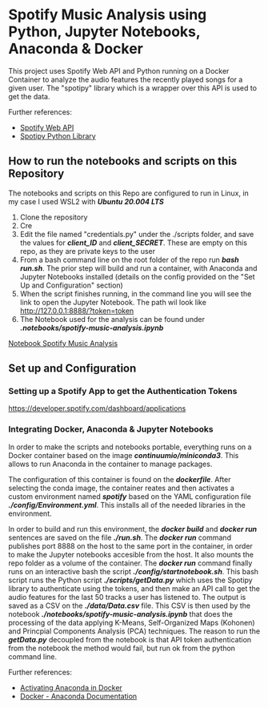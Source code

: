 # Spotify Music Analysis using Python, Jupyter Notebooks, Anaconda & Docker
This project uses Spotify Web API and Python running on a Docker Container to analyze the audio features the recently played songs for a given user. The "spotipy" library which is a wrapper over this API is used to get the data.

Further references:

- [Spotify Web API](https://developer.spotify.com/documentation/web-api/reference/)
- [Spotipy Python Library](https://spotipy.readthedocs.io/)


## How to run the notebooks and scripts on this Repository
The notebooks and scripts on this Repo are configured to run in Linux, in my case I used WSL2 with ***Ubuntu 20.004 LTS***

1. Clone the repository
2. Cre
3. Edit the file named "credentials.py" under the ./scripts folder, and save the values for ***client_ID*** and ***client_SECRET***. These are empty on this repo, as they are private keys to the user
4. From a bash command line on the root folder of the repo run ***bash run.sh***. The prior step will build and run a container, with Anaconda and Jupyter Notebooks installed (details on the config provided on the "Set Up and Configuration" section)
5. When the script finishes running, in the command line you will see the link to open the Jupyter Notebook. The path wil look like http://127.0.0.1:8888/?token=token
6. The Notebook used for the analysis can be found under ***.notebooks/spotify-music-analysis.ipynb***
  
  [Notebook Spotify Music Analysis](https://github.com/fseguior/spotify-music-analysis-in-python-docker/blob/main/notebooks/spotify-music-analysis.ipynb)

  
## Set up and Configuration


### Setting up a Spotify App to get the Authentication Tokens
https://developer.spotify.com/dashboard/applications

### Integrating Docker, Anaconda & Jupyter Notebooks
In order to make the scripts and notebooks portable, everything runs on a Docker container based on the image ***continuumio/miniconda3***. This allows to run Anaconda in the container to manage packages.

The configuration of this container is found on the ***dockerfile***. After selecting the conda image, the container reates and then activates a custom environment named ***spotify*** based on the YAML configuration file ***./config/Environment.yml***. This installs all of the needed libraries in the environment.

In order to build and run this environment, the ***docker build*** and ***docker run*** sentences are saved on the file ***./run.sh***. The ***docker run*** command publishes port 8888 on the host to the same port in the container, in order to make the Jupyter notebooks accesible from the host. It also mounts the repo folder as a volume of the container. The ***docker run*** command finally runs on an interactive bash the script ***./config/startnotebook.sh***. This bash script runs the Python script ***./scripts/getData.py*** which uses the Spotipy library to authenticate using the tokens, and then make an API call to get the audio features for the last 50 tracks a user has listened to. The output is saved as a CSV on the ***./data/Data.csv*** file. This CSV is then used by the notebook ***./notebooks/spotify-music-analysis.ipynb*** that does the processing of the data applying K-Means, Self-Organized Maps (Kohonen) and Princpial Components Analysis (PCA) techniques. The reason to run the ***getData.py*** decoupled from the notebook is that API token authentication from the notebook the method would fail, but run ok from the python command line. 

Further references:

- [Activating Anaconda in Docker](https://pythonspeed.com/articles/activate-conda-dockerfile/)
- [Docker - Anaconda Documentation](https://docs.anaconda.com/anaconda/user-guide/tasks/docker/)
